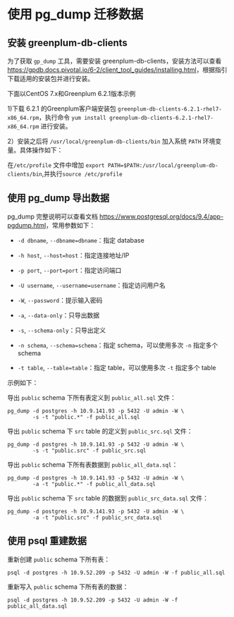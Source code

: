 # 使用 pg_dump 迁移数据

## 安装 greenplum-db-clients

为了获取 `gp_dump` 工具，需要安装 greenplum-db-clients，安装方法可以查看 <https://gpdb.docs.pivotal.io/6-2/client_tool_guides/installing.html>，根据指引下载适用的安装包并进行安装。

下面以CentOS 7.x和Greenplum 6.2.1版本示例

1)下载 6.2.1 的Greenplum客户端安装包 `greenplum-db-clients-6.2.1-rhel7-x86_64.rpm`，执行命令 `yum install greenplum-db-clients-6.2.1-rhel7-x86_64.rpm` 进行安装。

2）安装之后将 `/usr/local/greenplum-db-clients/bin` 加入系统 `PATH` 环境变量。具体操作如下：

在`/etc/profile` 文件中增加 `export PATH=$PATH:/usr/local/greenplum-db-clients/bin`,并执行`source /etc/profile`

## 使用 pg_dump 导出数据

pg_dump 完整说明可以查看文档 <https://www.postgresql.org/docs/9.4/app-pgdump.html>，常用参数如下：

* `-d dbname`, `--dbname=dbname`：指定 database
* `-h host`, `--host=host`：指定连接地址/IP
* `-p port`, `--port=port`：指定访问端口
* `-U username`, `--username=username`：指定访问用户名
* `-W`, `--password`：提示输入密码

* `-a`, `--data-only`：只导出数据
* `-s`, `--schema-only`：只导出定义
* `-n schema`, `--schema=schema`：指定 schema，可以使用多次 `-n` 指定多个 schema
* `-t table`, `--table=table`：指定 table，可以使用多次 `-t` 指定多个 table

示例如下：

导出 `public` schema 下所有表定义到 `public_all.sql` 文件：

    pg_dump -d postgres -h 10.9.141.93 -p 5432 -U admin -W \
            -s -t "public.*" -f public_all.sql

导出 `public` schema 下 `src` table 的定义到 `public_src.sql` 文件：

    pg_dump -d postgres -h 10.9.141.93 -p 5432 -U admin -W \
            -s -t "public.src" -f public_src.sql

导出 `public` schema 下所有表数据到 `public_all_data.sql`：

    pg_dump -d postgres -h 10.9.141.93 -p 5432 -U admin -W \
            -a -t "public.*" -f public_all_data.sql

导出 `public` schema 下 `src` table 的数据到 `public_src_data.sql` 文件：

    pg_dump -d postgres -h 10.9.141.93 -p 5432 -U admin -W \
            -a -t "public.src" -f public_src_data.sql

## 使用 psql 重建数据

重新创建 `public` schema 下所有表：

    psql -d postgres -h 10.9.52.209 -p 5432 -U admin -W -f public_all.sql

重新写入 `public` schema 下所有表的数据：

    psql -d postgres -h 10.9.52.209 -p 5432 -U admin -W -f public_all_data.sql

